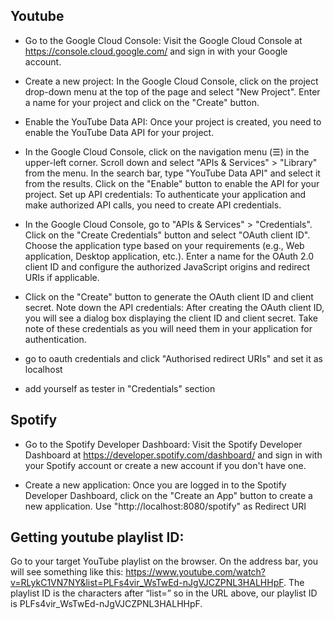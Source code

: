 ## Youtube
- Go to the Google Cloud Console: Visit the Google Cloud Console at https://console.cloud.google.com/ and sign in with your Google account.

- Create a new project: In the Google Cloud Console, click on the project drop-down menu at the top of the page and select "New Project". Enter a name for your project and click on the "Create" button. 

- Enable the YouTube Data API: Once your project is created, you need to enable the YouTube Data API for your project.

- In the Google Cloud Console, click on the navigation menu (☰) in the upper-left corner.
Scroll down and select "APIs & Services" > "Library" from the menu.
In the search bar, type "YouTube Data API" and select it from the results.
Click on the "Enable" button to enable the API for your project.
Set up API credentials: To authenticate your application and make authorized API calls, you need to create API credentials.

- In the Google Cloud Console, go to "APIs & Services" > "Credentials".
Click on the "Create Credentials" button and select "OAuth client ID".
Choose the application type based on your requirements (e.g., Web application, Desktop application, etc.).
Enter a name for the OAuth 2.0 client ID and configure the authorized JavaScript origins and redirect URIs if applicable.
- Click on the "Create" button to generate the OAuth client ID and client secret.
Note down the API credentials: After creating the OAuth client ID, you will see a dialog box displaying the client ID and client secret. Take note of these credentials as you will need them in your application for authentication.
- go to oauth credentials and click "Authorised redirect URIs" and set it as localhost
- add yourself as tester in "Credentials" section

## Spotify
- Go to the Spotify Developer Dashboard: Visit the Spotify Developer Dashboard at https://developer.spotify.com/dashboard/ and sign in with your Spotify account or create a new account if you don't have one.

- Create a new application: Once you are logged in to the Spotify Developer Dashboard, click on the "Create an App" button to create a new application. Use "http://localhost:8080/spotify" as Redirect URI 


## Getting youtube playlist ID:
Go to your target YouTube playlist on the browser. On the address bar, you will see something like this: https://www.youtube.com/watch?v=RLykC1VN7NY&list=PLFs4vir_WsTwEd-nJgVJCZPNL3HALHHpF. The playlist ID is the characters after “list=” so in the URL above, our playlist ID is PLFs4vir_WsTwEd-nJgVJCZPNL3HALHHpF.